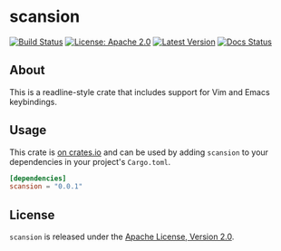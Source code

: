 # scansion

[![Build Status](https://github.com/ulyssa/modalkit/actions/workflows/ci.yml/badge.svg)](https://github.com/ulyssa/modalkit/actions?query=workflow%3ACI+)
[![License: Apache 2.0](https://img.shields.io/crates/l/scansion.svg?logo=apache)](https://crates.io/crates/scansion)
[![Latest Version](https://img.shields.io/crates/v/scansion.svg?logo=rust)](https://crates.io/crates/scansion)
[![Docs Status](https://docs.rs/scansion/badge.svg)](https://docs.rs/crate/scansion/)

## About

This is a readline-style crate that includes support for Vim and Emacs
keybindings.

## Usage

This crate is [on crates.io](https://crates.io/crates/scansion) and can be
used by adding `scansion` to your dependencies in your project's `Cargo.toml`.

```toml
[dependencies]
scansion = "0.0.1"
```

## License

`scansion` is released under the [Apache License, Version 2.0].

[Apache License, Version 2.0]: https://github.com/ulyssa/modalkit/blob/master/LICENSE
